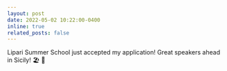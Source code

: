 ```yaml
---
layout: post
date: 2022-05-02 10:22:00-0400
inline: true
related_posts: false
---
```

Lipari Summer School just accepted my application! Great speakers ahead in Sicily! 🏖️ 🤩
